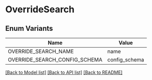 # OverrideSearch

## Enum Variants

| Name | Value |
|---- | -----|
| OVERRIDE_SEARCH_NAME | name |
| OVERRIDE_SEARCH_CONFIG_SCHEMA | config_schema |


[[Back to Model list]](../README.md#documentation-for-models) [[Back to API list]](../README.md#documentation-for-api-endpoints) [[Back to README]](../README.md)


